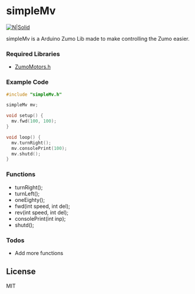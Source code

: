 # simpleMv

[![N|Solid](http://break.co.at/dTxpPi9lDf.thumb.png)](http://break.co.at)

simpleMv is a Arduino Zumo Lib made to make controlling the Zumo easier.

### Required Libraries

* [ZumoMotors.h](https://github.com/konstfish/zumo-32u4-arduino-library)

### Example Code

```c++
#include "simpleMv.h"

simpleMv mv;

void setup() {
  mv.fwd(100, 100);
}

void loop() {
  mv.turnRight();
  mv.consolePrint(100);
  mv.shutd();
}
```

### Functions

* turnRight();
* turnLeft();
* oneEighty();
* fwd(int speed, int del);
* rev(int speed, int del);
* consolePrint(int inp);
* shutd();

### Todos

 - Add more functions

License
----

MIT


